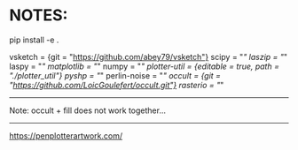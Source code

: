 # NOTES:

pip install -e .

vsketch = {git = "https://github.com/abey79/vsketch"}
scipy = "*"
laszip = "*"
laspy = "*"
matplotlib = "*"
numpy = "*"
plotter-util = {editable = true, path = "./plotter_util"}
pyshp = "*"
perlin-noise = "*"
occult = {git = "https://github.com/LoicGoulefert/occult.git"}
rasterio = "*"

---

Note: occult + fill does not work together...

---

https://penplotterartwork.com/
